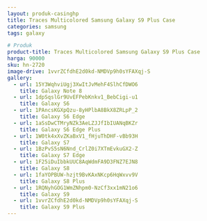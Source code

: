 ```yaml
---
layout: produk-casinghp
title: Traces Multicolored Samsung Galaxy S9 Plus Case
categories: samsung
tags: galaxy

# Produk
product-title: Traces Multicolored Samsung Galaxy S9 Plus Case
harga: 90000
sku: hn-2720
image-drive: 1vvrZCfdhE2d0kd-NMDVp9h0sYFAXqj-S
gallery:
  - url: 15Y3WqhviUgj3XwItJvMehF4SlhCfDWO6
    title: Galaxy Note 8
  - url: 1dpSqslGr9UvEFPebKnkv1_BebCigi-u1
    title: Galaxy S6
  - url: 1PAncsKGXpQzu-8yHPlbA8BkX8ZRLpP_2
    title: Galaxy S6 Edge
  - url: 1aSsDwCTMryNZk3AeLZJJfIbIUANqBKZr
    title: Galaxy S6 Edge Plus
  - url: 1W0tk4xXvZKaBxV1_fHjuThDHF-vBb93H
    title: Galaxy S7
  - url: 1BzPvS5sN6Nnd_CrlZ0i7XTmEvkuGX2-Z
    title: Galaxy S7 Edge
  - url: 1F25iDuIbbkUUC8AqWdmFA9D3FNZ7EJN8
    title: Galaxy S8
  - url: 1faYOPBUW-hzjt9BvKAxNKcp6HqWxvv9V
    title: Galaxy S8 Plus
  - url: 1RQNyhGOG1WmZNhpm0-NzCf3xx1mN21o6
    title: Galaxy S9
  - url: 1vvrZCfdhE2d0kd-NMDVp9h0sYFAXqj-S
    title: Galaxy S9 Plus
---
```

